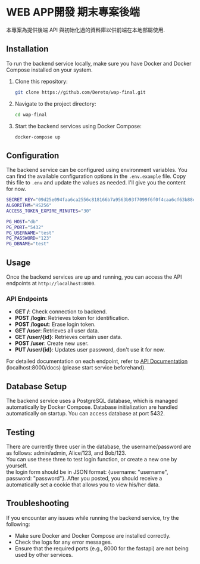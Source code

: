 # WEB APP開發 期末專案後端

本專案為提供後端 API 與初始化過的資料庫以供前端在本地部屬使用.

## Installation

To run the backend service locally, make sure you have Docker and Docker Compose installed on your system.

1. Clone this repository:
   ```bash
   git clone https://github.com/Dereto/wap-final.git
   ```

2. Navigate to the project directory:
   ```bash
   cd wap-final
   ```

3. Start the backend services using Docker Compose:
   ```bash
   docker-compose up
   ```

## Configuration

The backend service can be configured using environment variables. You can find the available configuration options in the `.env.example` file. Copy this file to `.env` and update the values as needed.
I'll give you the content for now.
   ```bash
SECRET_KEY="09d25e094faa6ca2556c818166b7a9563b93f7099f6f0f4caa6cf63b88e8d3e7"
ALGORITHM="HS256"
ACCESS_TOKEN_EXPIRE_MINUTES="30"

PG_HOST="db"
PG_PORT="5432"
PG_USERNAME="test"
PG_PASSWORD="123"
PG_DBNAME="test"
   ```


## Usage

Once the backend services are up and running, you can access the API endpoints at `http://localhost:8000`.

### API Endpoints

- **GET /**: Check connection to backend.
- **POST /login**: Retrieves token for identification.
- **POST /logout**: Erase login token.
- **GET /user**: Retrieves all user data.
- **GET /user/{id}**: Retrieves certain user data.
- **POST /user**: Create new user.
- **PUT /user/{id}**: Updates user password, don't use it for now.

For detailed documentation on each endpoint, refer to [API Documentation](localhost:8000/docs) (localhost:8000/docs) (please start service beforehand).

## Database Setup

The backend service uses a PostgreSQL database, which is managed automatically by Docker Compose. Database initialization are handled automatically on startup.
You can access database at port 5432.

## Testing

There are currently three user in the database, the username/password are as follows: admin/admin, Alice/123, and Bob/123.\
You can use these three to test login function, or create a new one by yourself.\
the login form should be in JSON format: {username: "username", password: "password"}. After you posted, you should receive a
automatically set a cookie that allows you to view his/her data.

## Troubleshooting

If you encounter any issues while running the backend service, try the following:

- Make sure Docker and Docker Compose are installed correctly.
- Check the logs for any error messages.
- Ensure that the required ports (e.g., 8000 for the fastapi) are not being used by other services.
